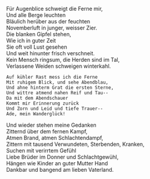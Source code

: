 Für Augenblice schweigt die Ferne mir,  
Und alle Berge leuchten  
Bläulich herüber aus der feuchten  
Novemberluft in junger, weisser Zier.  
Die blanken Gipfel stehen,  
Wie ich in guter Zeit  
Sie oft voll Lust gesehen  
Und weit hinunter frisch verschneit.  
Kein Mensch ringsum, die Herden sind im Tal,  
Verlassene Weiden schweigen winterkahl.  

    Auf kühler Rast mess ich die Ferne  
    Mit ruhigem Blick, und sehe Abendblau,  
    Und ahne hinterm Grat die ersten Sterne,  
    Und wittre atmend nahen Reif und Tau--  
    Da mit dem Abendschauer  
    Kommt mir Erinnerung zurück  
    Und Zorn und Leid und tiefe Trauer--  
    Ade, mein Wanderglück!  

Und wieder stehen meine Gedanken  
Zitternd über dem fernen Kampf,  
Atmen Brand, atmen Schlachtendampf,  
Zittern mit tausend Verwundeten, Sterbenden, Kranken,  
Suchen mit verirrtem Gefühl  
Liebe Brüder im Donner und Schlachtgewühl,  
Hängen wie Kinder an guter Mutter Hand  
Dankbar und bangend am lieben Vaterland.

